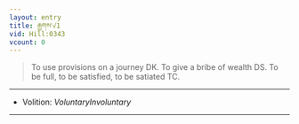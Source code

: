 ```yaml
---
layout: entry
title: རྒྱགས་√1
vid: Hill:0343
vcount: 0
---
```

> To use provisions on a journey DK\. To give a bribe of wealth DS\. To be full, to be satisfied, to be satiated TC\.

---
* Volition: _VoluntaryInvoluntary_

---

